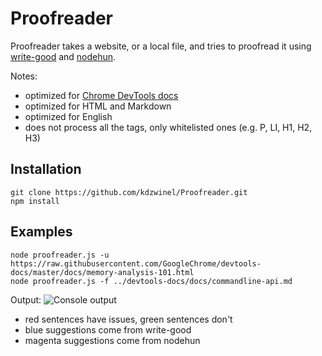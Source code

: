 Proofreader
===========

Proofreader takes a website, or a local file, and tries to proofread it using [write-good](https://github.com/btford/write-good) and [nodehun](https://github.com/nathanjsweet/nodehun).

Notes:
- optimized for [Chrome DevTools docs](https://github.com/GoogleChrome/devtools-docs)
- optimized for HTML and Markdown
- optimized for English
- does not process all the tags, only whitelisted ones (e.g. P, LI, H1, H2, H3)

## Installation
    git clone https://github.com/kdzwinel/Proofreader.git
    npm install

## Examples

    node proofreader.js -u https://raw.githubusercontent.com/GoogleChrome/devtools-docs/master/docs/memory-analysis-101.html
    node proofreader.js -f ../devtools-docs/docs/commandline-api.md 

Output:
![Console output](https://i.imgur.com/IfUw2W9.png)

- red sentences have issues, green sentences don't
- blue suggestions come from write-good
- magenta suggestions come from nodehun
